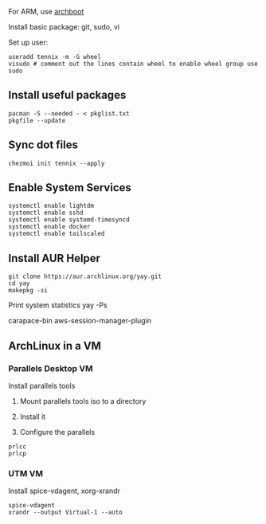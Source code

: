 
For ARM, use [archboot](https://archboot.com)

Install basic package: git, sudo, vi

Set up user:

``` shell
useradd tennix -m -G wheel
visudo # comment out the lines contain wheel to enable wheel group use sudo
```

## Install useful packages

``` shell
pacman -S --needed - < pkglist.txt
pkgfile --update
```


## Sync dot files

``` shell
chezmoi init tennix --apply
```

## Enable System Services

``` shell
systemctl enable lightdm
systemctl enable sshd
systemctl enable systemd-timesyncd
systemctl enable docker
systemctl enable tailscaled
```

## Install AUR Helper

``` shell
git clone https://aur.archlinux.org/yay.git
cd yay
makepkg -si
```

Print system statistics
yay -Ps

carapace-bin
aws-session-manager-plugin

## ArchLinux in a VM

### Parallels Desktop VM

Install parallels tools

1. Mount parallels tools iso to a directory

2. Install it

3. Configure the parallels

``` shell
prlcc
prlcp
```

### UTM VM

Install spice-vdagent, xorg-xrandr

``` shell
spice-vdagent
xrandr --output Virtual-1 --auto
```
